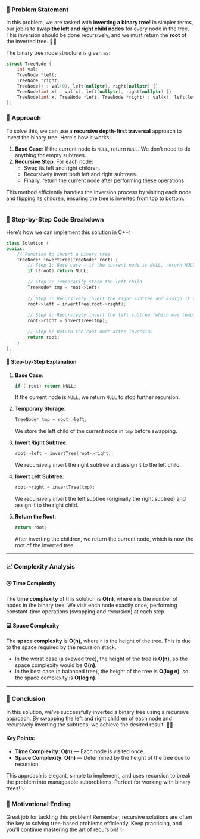 ### 🚀 Problem Statement

In this problem, we are tasked with **inverting a binary tree**! In simpler terms, our job is to **swap the left and right child nodes** for every node in the tree. This inversion should be done recursively, and we must return the **root** of the inverted tree. 🌳🔄

The binary tree node structure is given as:
```cpp
struct TreeNode {
    int val;
    TreeNode *left;
    TreeNode *right;
    TreeNode() : val(0), left(nullptr), right(nullptr) {}
    TreeNode(int x) : val(x), left(nullptr), right(nullptr) {}
    TreeNode(int x, TreeNode *left, TreeNode *right) : val(x), left(left), right(right) {}
};
```

### 🧠 Approach

To solve this, we can use a **recursive depth-first traversal** approach to invert the binary tree. Here's how it works:

1. **Base Case**: If the current node is `NULL`, return `NULL`. We don’t need to do anything for empty subtrees.
2. **Recursive Step**: For each node:
   - Swap its left and right children.
   - Recursively invert both left and right subtrees.
   - Finally, return the current node after performing these operations.

This method efficiently handles the inversion process by visiting each node and flipping its children, ensuring the tree is inverted from top to bottom.

---

### 🔨 Step-by-Step Code Breakdown

Here’s how we can implement this solution in C++:

```cpp
class Solution {
public:
    // Function to invert a binary tree
    TreeNode* invertTree(TreeNode* root) {
        // Step 1: Base case - if the current node is NULL, return NULL
        if (!root) return NULL;
        
        // Step 2: Temporarily store the left child
        TreeNode* tmp = root->left;
        
        // Step 3: Recursively invert the right subtree and assign it to the left child
        root->left = invertTree(root->right);
        
        // Step 4: Recursively invert the left subtree (which was temporarily stored) and assign it to the right child
        root->right = invertTree(tmp);
        
        // Step 5: Return the root node after inversion
        return root;
    }
};
```

#### 📌 Step-by-Step Explanation

1. **Base Case**:
   ```cpp
   if (!root) return NULL;
   ```
   If the current node is `NULL`, we return `NULL` to stop further recursion.

2. **Temporary Storage**:
   ```cpp
   TreeNode* tmp = root->left;
   ```
   We store the left child of the current node in `tmp` before swapping.

3. **Invert Right Subtree**:
   ```cpp
   root->left = invertTree(root->right);
   ```
   We recursively invert the right subtree and assign it to the left child.

4. **Invert Left Subtree**:
   ```cpp
   root->right = invertTree(tmp);
   ```
   We recursively invert the left subtree (originally the right subtree) and assign it to the right child.

5. **Return the Root**:
   ```cpp
   return root;
   ```
   After inverting the children, we return the current node, which is now the root of the inverted tree.

---

### 📈 Complexity Analysis

#### 🕒 Time Complexity

The **time complexity** of this solution is **O(n)**, where `n` is the number of nodes in the binary tree. We visit each node exactly once, performing constant-time operations (swapping and recursion) at each step.

#### 💻 Space Complexity

The **space complexity** is **O(h)**, where `h` is the height of the tree. This is due to the space required by the recursion stack. 

- In the worst case (a skewed tree), the height of the tree is **O(n)**, so the space complexity would be **O(n)**.
- In the best case (a balanced tree), the height of the tree is **O(log n)**, so the space complexity is **O(log n)**.

---

### 🏁 Conclusion

In this solution, we’ve successfully inverted a binary tree using a recursive approach. By swapping the left and right children of each node and recursively inverting the subtrees, we achieve the desired result. 🌲🔄

#### Key Points:
- **Time Complexity**: **O(n)** — Each node is visited once.
- **Space Complexity**: **O(h)** — Determined by the height of the tree due to recursion.

This approach is elegant, simple to implement, and uses recursion to break the problem into manageable subproblems. Perfect for working with binary trees! 💡

### 🌟 Motivational Ending

Great job for tackling this problem! Remember, recursive solutions are often the key to solving tree-based problems efficiently. Keep practicing, and you'll continue mastering the art of recursion! ✨